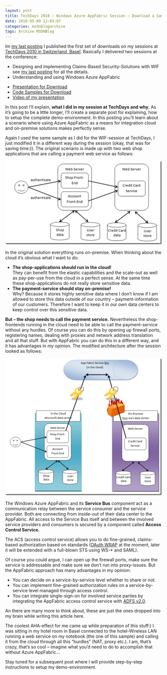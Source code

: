 ```yaml
---
layout: post
title: TechDays 2010 – Windows Azure AppFabric Session – Download a Sample – From all On-Premise to partial Cloud partial on-premise…
date: 2010-05-09 12:03:07
categories: msdnblogarchive
tags: Archive MSDNBlog
---
```


Im [my last posting](http://blogs.msdn.com/mszcool/archive/2010/05/07/techdays-2010-in-basel-download-my-samples-for-windows-identity-foundation.aspx) I published the first set of downloads on my sessions at [TechDays 2010 in Switzerland, Basel](http://www.microsoft.com/switzerland/techdays). Basically I delivered two sessions at the conference:

 * Designing and implementing Claims-Based Security-Solutions with WIF   
see [my last posting](http://blogs.msdn.com/mszcool/archive/2010/05/07/techdays-2010-in-basel-download-my-samples-for-windows-identity-foundation.aspx) for all the details.
* Understanding and using Windows Azure AppFabric   
- [Presentation for Download](http://cid-d37c9d7bfbce8418.skydrive.live.com/self.aspx/Public/Presentations/20100406-TechDays2010-AzureAppFabric-Session-Presentation.pdf)   
- [Code Samples for Download](http://cid-d37c9d7bfbce8418.skydrive.live.com/self.aspx/Public/Presentations/20100407-TechDays2010-AzureAppFabric-Session-Demo.zip)   
- [Video of my presentation](http://www.microsoft.com/showcase/de/Ch/details/4d0fe867-87ca-4eea-8835-ed8a4fd12a48)

 In this post I’ll explain, **what I did in my session at TechDays and why.** As it’s going to be a little longer, I’ll create a separate post for explaining, how to setup the complete demo-environment. In this posting you’ll learn about a scenario where using Azure AppFabric as a means for integration cloud and on-premise solutions makes perfectly sense.

 Again I used the same sample as I did for the WIF-session at TechDays, I just modified it in a different way during the session (okay, that was for saving time:)). The original scenario is made up with two web shop applications that are calling a payment web service as follows:

 [![image](https://github.com/mszcool/oldmsdnblogarchive/blob/master/media/TNBlogsFS/BlogFileStorage/blogs_msdn/mszcool/WindowsLiveWriter/TechDays2010WindowsAzureAppFabricSession_9BB7/image_thumb.png?raw=true?raw=true "image")](https://github.com/mszcool/oldmsdnblogarchive/blob/master/media/TNBlogsFS/BlogFileStorage/blogs_msdn/mszcool/WindowsLiveWriter/TechDays2010WindowsAzureAppFabricSession_9BB7/image_2.png?raw=true?raw=true) 

 In the original solution everything runs on-premise. When thinking about the cloud it’s obvious what I want to do:

 * **The shop-applications should run in the cloud!**   
They can benefit from the elastic capabilities and the scale-out as well as pay-per-use from the cloud in a perfect sense. At the same time these shop-applications do not really store sensitive data.
* **The payment-service should stay on-premise!**   
Why? Because it stores highly sensitive data where I don’t know if I am allowed to store this data outside of our country – payment-information of our customers. Therefore I want to keep it in our own data centers to keep control over this sensitive data.

 **But – the shop needs to call the payment service.** Nevertheless the shop-frontends running in the cloud need to be able to call the payment-service without any hurdles. Of course you can do this by opening up firewall ports, registering names, dealing with proxies and network address translation and all that stuff. But with AppFabric you can do this in a different way, and it has advantages in my opinion. The modified architecture after the session looked as follows:

 [![image](https://github.com/mszcool/oldmsdnblogarchive/blob/master/media/TNBlogsFS/BlogFileStorage/blogs_msdn/mszcool/WindowsLiveWriter/TechDays2010WindowsAzureAppFabricSession_9BB7/image_thumb_1.png?raw=true?raw=true "image")](https://github.com/mszcool/oldmsdnblogarchive/blob/master/media/TNBlogsFS/BlogFileStorage/blogs_msdn/mszcool/WindowsLiveWriter/TechDays2010WindowsAzureAppFabricSession_9BB7/image_4.png?raw=true?raw=true) 

 The Windows Azure AppFabric and its **Service Bus** component act as a communication relay between the service consumer and the service provider. Both are connecting from inside-out of their data center to the AppFabric. All access to the Service Bus itself and between the involved service providers and consumers is secured by a component called **Access Control Service.**

 The ACS (access control service) allows you to do fine-grained, claims-based authorization based on standards ([OAuth WRAP](http://wiki.oauth.net/OAuth-WRAP) at the moment, later it will be extended with a full-blown STS using WS-* and SAML).

 Of course you could argue, I can open up the firewall ports, make sure the service is addressable and make sure we don’t run into proxy-issues. But the AppFabric approach has many advantages in my opinion:

 * You can decide on a service-by-service level whether to share or not.
* You can implement fine-grained authorization rules on a service-by-service level managed through access control.
* You can integrate single-sign-on for involved service parties by integrating the AppFabric access control service with [ADFS v2.0](http://www.microsoft.com/geneva).

 An there are many more to think about, these are just the ones dropped into my brain while writing this article here.

 The coolest AHA-effect for me came up while preparation of this stuff:) I was sitting in my hotel room in Basel connected to the hotel-Wireless LAN running a web service on my notebook (the one of this sample) and calling it from the cloud through all this “hurdles” (NAT, proxy etc.). I am, that’s crazy, that’s so cool – imagine what you’d need to do to accomplish that without Azure AppFabric…

 Stay tuned for a subsequent post where I will provide step-by-step instructions to setup my demo-environment.


